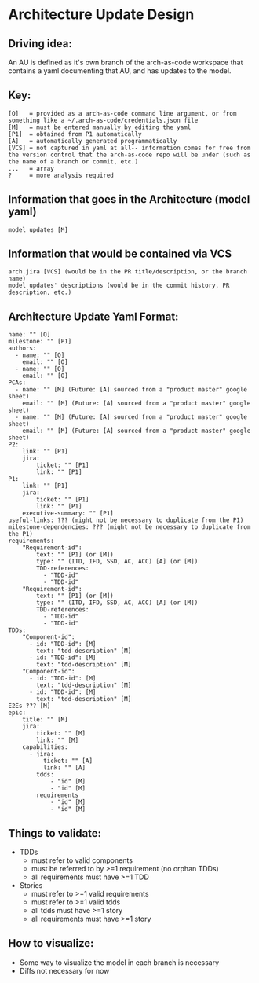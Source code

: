 # Architecture Update Design

## Driving idea:
An AU is defined as it's own branch of the arch-as-code workspace that contains a yaml documenting that AU, and has updates to the model.

## Key:
```
[O]   = provided as a arch-as-code command line argument, or from something like a ~/.arch-as-code/credentials.json file
[M]   = must be entered manually by editing the yaml
[P1]  = obtained from P1 automatically
[A]   = automatically generated programmatically
[VCS] = not captured in yaml at all-- information comes for free from the version control that the arch-as-code repo will be under (such as the name of a branch or commit, etc.)
...   = array
?     = more analysis required
```

## Information that goes in the Architecture (model yaml)
```
model updates [M]
```

## Information that would be contained via VCS
```
arch.jira [VCS] (would be in the PR title/description, or the branch name)
model updates' descriptions (would be in the commit history, PR description, etc.)
```

## Architecture Update Yaml Format:
```
name: "" [O]
milestone: "" [P1]
authors:
  - name: "" [O]
    email: "" [O]
  - name: "" [O]
    email: "" [O]
PCAs:
  - name: "" [M] (Future: [A] sourced from a "product master" google sheet)
    email: "" [M] (Future: [A] sourced from a "product master" google sheet)
  - name: "" [M] (Future: [A] sourced from a "product master" google sheet)
    email: "" [M] (Future: [A] sourced from a "product master" google sheet)
P2:
    link: "" [P1]
    jira:
        ticket: "" [P1]
        link: "" [P1]
P1:
    link: "" [P1]
    jira:
        ticket: "" [P1]
        link: "" [P1]
    executive-summary: "" [P1]
useful-links: ??? (might not be necessary to duplicate from the P1)
milestone-dependencies: ??? (might not be necessary to duplicate from the P1)
requirements:
    "Requirement-id":
        text: "" [P1] (or [M])
        type: "" (ITD, IFD, SSD, AC, ACC) [A] (or [M])
        TDD-references:
          - "TDD-id"
          - "TDD-id"
    "Requirement-id":
        text: "" [P1] (or [M])
        type: "" (ITD, IFD, SSD, AC, ACC) [A] (or [M])
        TDD-references:
          - "TDD-id"
          - "TDD-id"
TDDs:
    "Component-id":
      - id: "TDD-id": [M]
        text: "tdd-description" [M]
      - id: "TDD-id": [M]
        text: "tdd-description" [M]
    "Component-id":
      - id: "TDD-id": [M]
        text: "tdd-description" [M]
      - id: "TDD-id": [M]
        text: "tdd-description" [M]
E2Es ??? [M]
epic:
    title: "" [M]
    jira:
        ticket: "" [M]
        link: "" [M]
    capabilities:
      - jira:
          ticket: "" [A]
          link: "" [A]
        tdds:
            - "id" [M]
            - "id" [M]
        requirements
            - "id" [M]
            - "id" [M]
```

## Things to validate:
 - TDDs
    - must refer to valid components
    - must be referred to by >=1 requirement (no orphan TDDs)
    - all requirements must have >=1 TDD
 - Stories
    - must refer to >=1 valid requirements
    - must refer to >=1 valid tdds
    - all tdds must have >=1 story
    - all requirements must have >=1 story

## How to visualize:
 - Some way to visualize the model in each branch is necessary
 - Diffs not necessary for now
